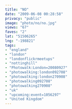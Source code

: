 ```yaml
---
title: "NO"
date: "2009-06-08 00:28:58"
privacy: "public"
image: "photo/no/no.jpg"
views: "67"
faves: "2"
lat: "51506265"
lng: "-198821"
tags:
- "england"
- "london"
- "londonflickrmeetups"
- "nottinghill"
- "Photowalk:London=20080927"
- "photowalking:london092708"
- "photowalking:london270908"
- "photowalking092708"
- "photowalking270908"
- "uk"
- "upcoming:event=1056297"
- "United Kingdom"
---
```

<a href="/photos/2009/06/07/no" rel="nofollow"></a>
